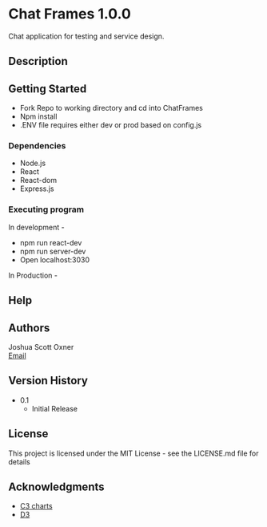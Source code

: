 # Chat Frames 1.0.0

Chat application for testing and service design.


## Description



## Getting Started

* Fork Repo to working directory and cd into ChatFrames
* Npm install
* .ENV file requires either dev or prod based on config.js

### Dependencies

* Node.js
* React
* React-dom
* Express.js

### Executing program

In development -
* npm run react-dev
* npm run server-dev
* Open localhost:3030

In Production -

## Help


## Authors

Joshua Scott Oxner  
[Email](bohemus@hotmail.com)

## Version History

* 0.1
    * Initial Release

## License

This project is licensed under the MIT License - see the LICENSE.md file for details

## Acknowledgments

* [C3 charts](https://github.com/matiassingers/awesome-readme)
* [D3](https://gist.github.com/PurpleBooth/109311bb0361f32d87a2)